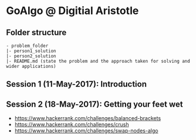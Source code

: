 # GoAlgo @ Digitial Aristotle

## Folder structure

```
- problem_folder
|- person1_solution
|- person2_solution
|- README.md (state the problem and the approach taken for solving and wider applications)
```

## Session 1 (11-May-2017): Introduction
<TODO>

## Session 2 (18-May-2017): Getting your feet wet 
* https://www.hackerrank.com/challenges/balanced-brackets
* https://www.hackerrank.com/challenges/crush
* https://www.hackerrank.com/challenges/swap-nodes-algo

